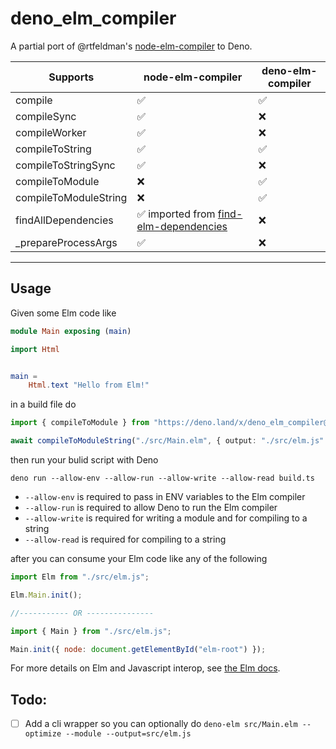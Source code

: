 # deno_elm_compiler

A partial port of @rtfeldman's [node-elm-compiler](https://github.com/rtfeldman/node-elm-compiler) to Deno.

| Supports              | node-elm-compiler                                                                           | deno-elm-compiler |
| --------------------- | ------------------------------------------------------------------------------------------- | ----------------- |
| compile               | ✅                                                                                          | ✅                |
| compileSync           | ✅                                                                                          | ❌                |
| compileWorker         | ✅                                                                                          | ❌                |
| compileToString       | ✅                                                                                          | ✅                |
| compileToStringSync   | ✅                                                                                          | ❌                |
| compileToModule       | ❌                                                                                          | ✅                |
| compileToModuleString | ❌                                                                                          | ✅                |
| findAllDependencies   | ✅ imported from [find-elm-dependencies](https://github.com/NoRedInk/find-elm-dependencies) | ❌                |
| \_prepareProcessArgs  | ✅                                                                                          | ❌                |

---

## Usage

Given some Elm code like

```Elm
module Main exposing (main)

import Html


main =
    Html.text "Hello from Elm!"
```

in a build file do

```typescript
import { compileToModule } from "https://deno.land/x/deno_elm_compiler@0.1.0/compiler.ts";

await compileToModuleString("./src/Main.elm", { output: "./src/elm.js" });
```

then run your bulid script with Deno

```
deno run --allow-env --allow-run --allow-write --allow-read build.ts
```

- `--allow-env` is required to pass in ENV variables to the Elm compiler
- `--allow-run` is required to allow Deno to run the Elm compiler
- `--allow-write` is required for writing a module and for compiling to a string
- `--allow-read` is required for compiling to a string

after you can consume your Elm code like any of the following

```javascript
import Elm from "./src/elm.js";

Elm.Main.init();

//----------- OR ---------------

import { Main } from "./src/elm.js";

Main.init({ node: document.getElementById("elm-root") });
```

For more details on Elm and Javascript interop, see [the Elm docs](https://guide.elm-lang.org/interop/).

## Todo:

- [ ] Add a cli wrapper so you can optionally do `deno-elm src/Main.elm --optimize --module --output=src/elm.js`
